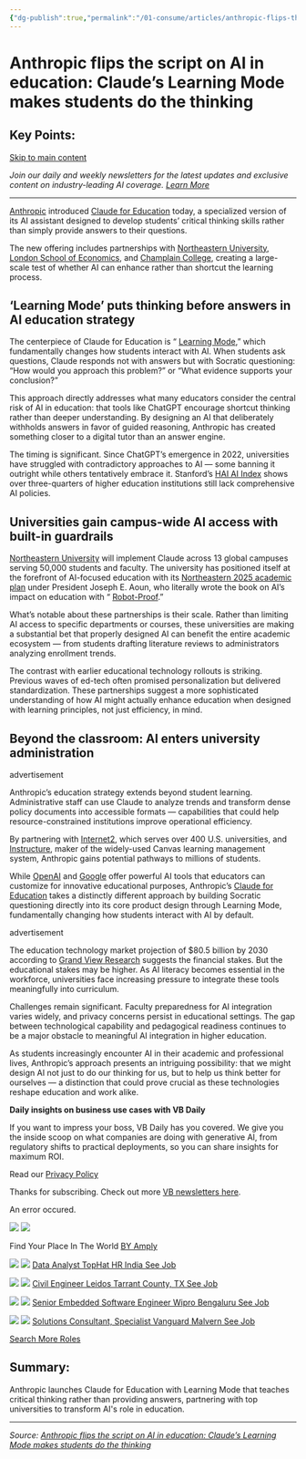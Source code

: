 ```yaml
---
{"dg-publish":true,"permalink":"/01-consume/articles/anthropic-flips-the-script-on-ai-in-education-claude-s-learning-mode-makes-students-do-the-thinking/","title":"Anthropic flips the script on AI in education: Claude’s Learning Mode makes students do the thinking"}
---
```



# Anthropic flips the script on AI in education: Claude’s Learning Mode makes students do the thinking

## Key Points:
[Skip to main content](https://venturebeat.com/ai/anthropic-flips-the-script-on-ai-in-education-claude-learning-mode-makes-students-do-the-thinking/#primary)

*Join our daily and weekly newsletters for the latest updates and exclusive content on industry-leading AI coverage. [Learn More](https://venturebeat.com/newsletters/?utm_source=VBsite&utm_medium=desktopNav)*

---

[Anthropic](https://www.anthropic.com/) introduced [Claude for Education](https://www.anthropic.com/claude) today, a specialized version of its AI assistant designed to develop students’ critical thinking skills rather than simply provide answers to their questions.

The new offering includes partnerships with [Northeastern University](https://www.northeastern.edu/), [London School of Economics](https://www.lse.ac.uk/), and [Champlain College](https://www.champlain.edu/), creating a large-scale test of whether AI can enhance rather than shortcut the learning process.

## ‘Learning Mode’ puts thinking before answers in AI education strategy

The centerpiece of Claude for Education is “ [Learning Mode](https://www.anthropic.com/learn),” which fundamentally changes how students interact with AI. When students ask questions, Claude responds not with answers but with Socratic questioning: “How would you approach this problem?” or “What evidence supports your conclusion?”

This approach directly addresses what many educators consider the central risk of AI in education: that tools like ChatGPT encourage shortcut thinking rather than deeper understanding. By designing an AI that deliberately withholds answers in favor of guided reasoning, Anthropic has created something closer to a digital tutor than an answer engine.

The timing is significant. Since ChatGPT’s emergence in 2022, universities have struggled with contradictory approaches to AI — some banning it outright while others tentatively embrace it. Stanford’s [HAI AI Index](https://hai-production.s3.amazonaws.com/files/hai_ai-index-report-2024-smaller2.pdf) shows over three-quarters of higher education institutions still lack comprehensive AI policies.

## Universities gain campus-wide AI access with built-in guardrails

[Northeastern University](https://www.northeastern.edu/) will implement Claude across 13 global campuses serving 50,000 students and faculty. The university has positioned itself at the forefront of AI-focused education with its [Northeastern 2025 academic plan](https://academicplan.northeastern.edu/wp-content/uploads/Academic_Plan_extended-version.pdf) under President Joseph E. Aoun, who literally wrote the book on AI’s impact on education with “ [Robot-Proof](https://mitpress.mit.edu/9780262535977/robot-proof/).”

What’s notable about these partnerships is their scale. Rather than limiting AI access to specific departments or courses, these universities are making a substantial bet that properly designed AI can benefit the entire academic ecosystem — from students drafting literature reviews to administrators analyzing enrollment trends.

The contrast with earlier educational technology rollouts is striking. Previous waves of ed-tech often promised personalization but delivered standardization. These partnerships suggest a more sophisticated understanding of how AI might actually enhance education when designed with learning principles, not just efficiency, in mind.

## Beyond the classroom: AI enters university administration

advertisement

Anthropic’s education strategy extends beyond student learning. Administrative staff can use Claude to analyze trends and transform dense policy documents into accessible formats — capabilities that could help resource-constrained institutions improve operational efficiency.

By partnering with [Internet2](https://internet2.edu/), which serves over 400 U.S. universities, and [Instructure](https://www.instructure.com/), maker of the widely-used Canvas learning management system, Anthropic gains potential pathways to millions of students.

While [OpenAI](https://openai.com/chatgpt/education/) and [Google](https://blog.google/outreach-initiatives/education/customer-stories-gemini/) offer powerful AI tools that educators can customize for innovative educational purposes, Anthropic’s [Claude for Education](https://www.anthropic.com/claude) takes a distinctly different approach by building Socratic questioning directly into its core product design through Learning Mode, fundamentally changing how students interact with AI by default.

advertisement

The education technology market projection of $80.5 billion by 2030 according to [Grand View Research](https://www.grandviewresearch.com/industry-analysis/artificial-intelligence-ai-education-market-report) suggests the financial stakes. But the educational stakes may be higher. As AI literacy becomes essential in the workforce, universities face increasing pressure to integrate these tools meaningfully into curriculum.

Challenges remain significant. Faculty preparedness for AI integration varies widely, and privacy concerns persist in educational settings. The gap between technological capability and pedagogical readiness continues to be a major obstacle to meaningful AI integration in higher education.

As students increasingly encounter AI in their academic and professional lives, Anthropic’s approach presents an intriguing possibility: that we might design AI not just to do our thinking for us, but to help us think better for ourselves — a distinction that could prove crucial as these technologies reshape education and work alike.

**Daily insights on business use cases with VB Daily**

If you want to impress your boss, VB Daily has you covered. We give you the inside scoop on what companies are doing with generative AI, from regulatory shifts to practical deployments, so you can share insights for maximum ROI.

Read our [Privacy Policy](https://venturebeat.com/terms-of-service/)

Thanks for subscribing. Check out more [VB newsletters here](https://venturebeat.com/newsletters/).

An error occured.

![](https://venturebeat.com/wp-content/themes/vb-news/brand/img/vb-daily-phone.png) ![](https://api.amply-widgets.com/pixels/amply.gif?widget=true&source=venturebeat_masonry_jobs_widget&url=https%3A%2F%2Fventurebeat.com%2Fai%2Fanthropic-flips-the-script-on-ai-in-education-claude-learning-mode-makes-students-do-the-thinking%2F&uuid=5e940a7f-e53b-4dfb-b43b-a43fdf701fc1)

Find Your Place In The World [BY Amply](https://amply.co/)

![](https://api.amply-widgets.com/pixels/amply.gif?job_id=178035200&source=venturebeat_masonry_jobs_widget&url=https%3A%2F%2Fventurebeat.com%2Fai%2Fanthropic-flips-the-script-on-ai-in-education-claude-learning-mode-makes-students-do-the-thinking%2F&uuid=5e940a7f-e53b-4dfb-b43b-a43fdf701fc1) ![](https://venturebeat.com/ai/anthropic-flips-the-script-on-ai-in-education-claude-learning-mode-makes-students-do-the-thinking/null) [Data Analyst TopHat HR India See Job](https://click.appcast.io/track/mgnkma7?cs=r2h&exch=4s&jg=961i&bid=V1W9E2UN1iTJQ-LnrJTqNg==&ob=XG6OHSglJ1O0u1qmrySriw==&cat=cy&subid=amply_venturebeat)

![](https://api.amply-widgets.com/pixels/amply.gif?job_id=168633387&source=venturebeat_masonry_jobs_widget&url=https%3A%2F%2Fventurebeat.com%2Fai%2Fanthropic-flips-the-script-on-ai-in-education-claude-learning-mode-makes-students-do-the-thinking%2F&uuid=5e940a7f-e53b-4dfb-b43b-a43fdf701fc1) ![](https://venturebeat.com/ai/anthropic-flips-the-script-on-ai-in-education-claude-learning-mode-makes-students-do-the-thinking/null) [Civil Engineer Leidos Tarrant County, TX See Job](https://www.adzuna.com/land/ad/5055014978?v=3678C3EBAF8F72D9D72CC880678D1C4056530BD1&ccd=e40d116c948bbb1671d05f0dc93f48e9&r=18841050&frd=949b8d876cb608aadb221554eef902cc&utm_source=Jobbio-dynamic&utm_medium=ppc&partnerb=1&chnlid=3738&title=Civil%20Engineer&a=e&utm_content=1&utm_campaign=0.40&source=amply_venturebeat&medium=amply_venturebeat)

![](https://api.amply-widgets.com/pixels/amply.gif?job_id=175526526&source=venturebeat_masonry_jobs_widget&url=https%3A%2F%2Fventurebeat.com%2Fai%2Fanthropic-flips-the-script-on-ai-in-education-claude-learning-mode-makes-students-do-the-thinking%2F&uuid=5e940a7f-e53b-4dfb-b43b-a43fdf701fc1) ![](https://venturebeat.com/ai/anthropic-flips-the-script-on-ai-in-education-claude-learning-mode-makes-students-do-the-thinking/null) [Senior Embedded Software Engineer Wipro Bengaluru See Job](https://click.appcast.io/track/mb588uz?cs=r2h&exch=4s&jg=961i&bid=V1W9E2UN1iTJQ-LnrJTqNg==&ob=XG6OHSglJ1O0u1qmrySriw==&cat=q8&subid=amply_venturebeat)

![](https://api.amply-widgets.com/pixels/amply.gif?job_id=161967142&source=venturebeat_masonry_jobs_widget&url=https%3A%2F%2Fventurebeat.com%2Fai%2Fanthropic-flips-the-script-on-ai-in-education-claude-learning-mode-makes-students-do-the-thinking%2F&uuid=5e940a7f-e53b-4dfb-b43b-a43fdf701fc1) ![](https://venturebeat.com/ai/anthropic-flips-the-script-on-ai-in-education-claude-learning-mode-makes-students-do-the-thinking/null) [Solutions Consultant, Specialist Vanguard Malvern See Job](https://click.appcast.io/track/lq2avrl?cs=qd4&exch=1&jg=3u8d&bid=8i_0nz1PZMNtXZls9sRCvg==&subid=amply_venturebeat)

[Search More Roles](https://jobs.venturebeat.com/search/jobs?source=jobs_widget)

## Summary:
Anthropic launches Claude for Education with Learning Mode that teaches critical thinking rather than providing answers, partnering with top universities to transform AI's role in education.

---

*Source: [Anthropic flips the script on AI in education: Claude’s Learning Mode makes students do the thinking](https://venturebeat.com/ai/anthropic-flips-the-script-on-ai-in-education-claude-learning-mode-makes-students-do-the-thinking/)*
